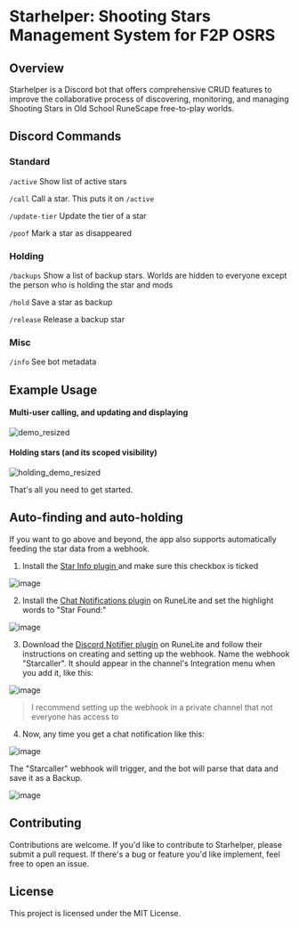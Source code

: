 # Starhelper: Shooting Stars Management System for F2P OSRS

## Overview
Starhelper is a Discord bot that offers comprehensive CRUD features to improve the collaborative process of discovering, monitoring, and managing Shooting Stars in Old School RuneScape free-to-play worlds.

## Discord Commands
### Standard
`/active`         Show list of active stars

`/call`           Call a star. This puts it on `/active`

`/update-tier`    Update the tier of a star

`/poof`           Mark a star as disappeared

### Holding
`/backups`        Show a list of backup stars. Worlds are hidden to everyone except the person who is holding the star and mods

`/hold`           Save a star as backup

`/release`        Release a backup star

### Misc
`/info`           See bot metadata

## Example Usage
#### Multi-user calling, and updating and displaying
![demo_resized](https://github.com/luisr96/discord-bot-starhunters/assets/56360815/cd9deb6d-7920-4e78-99d4-cb38e2112bda)

#### Holding stars (and its scoped visibility)
![holding_demo_resized](https://github.com/luisr96/discord-bot-starhunters/assets/56360815/012f41f3-e525-41ef-acc1-ebfda059b619)

That's all you need to get started.

## Auto-finding and auto-holding
If you want to go above and beyond, the app also supports automatically feeding the star data from a webhook.

1. Install the [Star Info plugin ](https://runelite.net/plugin-hub/show/startierindicator) and make sure this checkbox is ticked

![image](https://github.com/luisr96/discord-bot-starhunters/assets/56360815/564a263c-b533-4697-aff4-a4e1a5cbea8f)

2. Install the [Chat Notifications plugin](https://github.com/runelite/runelite/wiki/Chat-Notifications) on RuneLite and set the highlight words to "Star Found:"

 ![image](https://github.com/luisr96/discord-bot-starhunters/assets/56360815/75d764f5-747f-43cb-a182-b6d8a0fd81c5)

3. Download the [Discord Notifier plugin](https://runelite.net/plugin-hub/show/discord-notifier) on RuneLite and follow their instructions on creating and setting up the webhook. Name the webhook "Starcaller". It should appear in the channel's Integration menu when you add it, like this:

![image](https://github.com/luisr96/discord-bot-starhunters/assets/56360815/0f92fd46-118e-494a-bd4b-bc11c891d0a0)

> I recommend setting up the webhook in a private channel that not everyone has access to

4. Now, any time you get a chat notification like this:

![image](https://github.com/luisr96/discord-bot-starhunters/assets/56360815/7c81196b-9fe9-4e91-9600-197198c523c5)

The "Starcaller" webhook will trigger, and the bot will parse that data and save it as a Backup.

![image](https://github.com/luisr96/discord-bot-starhunters/assets/56360815/2b79aaa3-162f-4c28-9838-68fa44e662aa)

## Contributing
Contributions are welcome. If you'd like to contribute to Starhelper, please submit a pull request. If there's a bug or feature you'd like implement, feel free to open an issue.

## License
This project is licensed under the MIT License.
